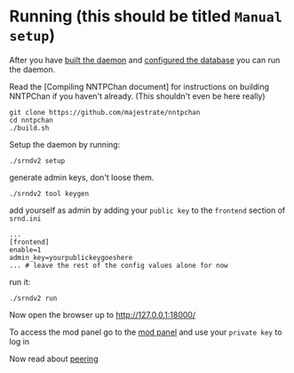 Running (this should be titled `Manual setup`)
=======

After you have [built the daemon](build.md) and [configured the database](database.md) you can run the daemon.

Read the [Compiling NNTPChan document] for instructions on building NNTPChan if you haven't already. (This shouldn't even be here really)

    git clone https://github.com/majestrate/nntpchan
    cd nntpchan
    ./build.sh

Setup the daemon by running:

    ./srndv2 setup

generate admin keys, don't loose them.

    ./srndv2 tool keygen

add yourself as admin by adding your ``public key`` to the ``frontend`` section of ``srnd.ini``

    ...
    [frontend]
    enable=1
    admin_key=yourpublickeygoeshere
    ... # leave the rest of the config values alone for now

    

run it:

    ./srndv2 run


Now open the browser up to http://127.0.0.1:18000/

To access the mod panel go to the [mod panel](http://127.0.0.1:18000/mod/) and use your ``private key`` to log in

Now read about [peering](feeds.md)
